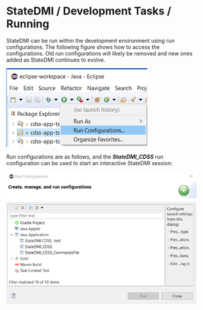 # StateDMI / Development Tasks / Running #

StateDMI can be run within the development environment using run configurations.
The following figure shows how to access the configurations.
Old run configurations will likely be removed and new ones added as StateDMI continues to evolve.

![running-configurations-1](images/running-configurations-1.png)

Run configurations are as follows, and the ***StateDMI_CDSS*** run configuration can be used to start an interactive StateDMI session:

![running-configurations-2](images/running-configurations-2.png)
